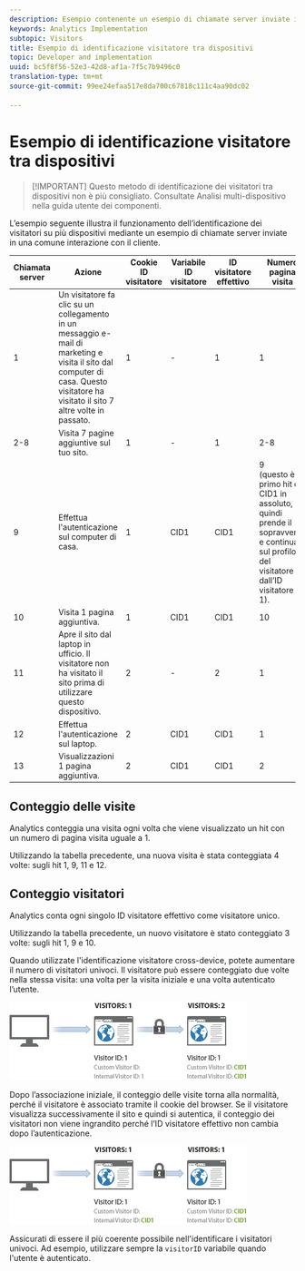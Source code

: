 ```yaml
---
description: Esempio contenente un esempio di chiamate server inviate in una comune interazione con il cliente.
keywords: Analytics Implementation
subtopic: Visitors
title: Esempio di identificazione visitatore tra dispositivi
topic: Developer and implementation
uuid: bc5f8f56-52e3-42d8-af1a-7f5c7b9496c0
translation-type: tm+mt
source-git-commit: 99ee24efaa517e8da700c67818c111c4aa90dc02

---
```



# Esempio di identificazione visitatore tra dispositivi

> [!IMPORTANT] Questo metodo di identificazione dei visitatori tra dispositivi non è più consigliato. Consultate Analisi [](/help/components/cda/cda-home.md) multi-dispositivo nella guida utente dei componenti.

L’esempio seguente illustra il funzionamento dell’identificazione dei visitatori su più dispositivi mediante un esempio di chiamate server inviate in una comune interazione con il cliente.

| Chiamata server | Azione | Cookie ID visitatore | Variabile ID visitatore | ID visitatore effettivo | Numero pagina visita | Numero visita |
|--- |--- |--- |--- |--- |--- |--- |
| 1 | Un visitatore fa clic su un collegamento in un messaggio e-mail di marketing e visita il sito dal computer di casa. Questo visitatore ha visitato il sito 7 altre volte in passato. | 1 | - | 1 | 1 | 8 |
| 2-8 | Visita 7 pagine aggiuntive sul tuo sito. | 1 | - | 1 | 2-8 | 8 |
| 9 | Effettua l'autenticazione sul computer di casa. | 1 | CID1 | CID1 | 9 <br>(questo è il primo hit di CID1 in assoluto, quindi prende il sopravvento e continua sul profilo del visitatore dall’ID visitatore 1). | 8 |
| 10 | Visita 1 pagina aggiuntiva. | 1 | CID1 | CID1 | 10 | 8 |
| 11 | Apre il sito dal laptop in ufficio. Il visitatore non ha visitato il sito prima di utilizzare questo dispositivo. | 2 | - | 2 | 1 | 1 |
| 12 | Effettua l'autenticazione sul laptop. | 2 | CID1 | CID1 | 1 | 9 |
| 13 | Visualizzazioni 1 pagina aggiuntiva. | 2 | CID1 | CID1 | 2 | 9 |

## Conteggio delle visite

Analytics conteggia una visita ogni volta che viene visualizzato un hit con un numero di pagina visita uguale a 1.

Utilizzando la tabella precedente, una nuova visita è stata conteggiata 4 volte: sugli hit 1, 9, 11 e 12.

## Conteggio visitatori

Analytics conta ogni singolo ID visitatore effettivo come visitatore unico.

Utilizzando la tabella precedente, un nuovo visitatore è stato conteggiato 3 volte: sugli hit 1, 9 e 10.

Quando utilizzate l'identificazione visitatore cross-device, potete aumentare il numero di visitatori univoci. Il visitatore può essere conteggiato due volte nella stessa visita: una volta per la visita iniziale e una volta autenticato l’utente.

![](assets/visitors.png)

Dopo l’associazione iniziale, il conteggio delle visite torna alla normalità, perché il visitatore è associato tramite il cookie del browser. Se il visitatore visualizza successivamente il sito e quindi si autentica, il conteggio dei visitatori non viene ingrandito perché l’ID visitatore effettivo non cambia dopo l’autenticazione.

![](assets/visitors_2.png)

Assicurati di essere il più coerente possibile nell'identificare i visitatori univoci. Ad esempio, utilizzare sempre la `visitorID` variabile quando l'utente è autenticato.

